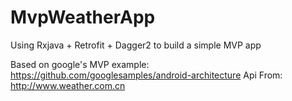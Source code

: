 # MvpWeatherApp
Using Rxjava + Retrofit + Dagger2 to build a simple MVP app

Based on google's MVP example: https://github.com/googlesamples/android-architecture
Api From: http://www.weather.com.cn
